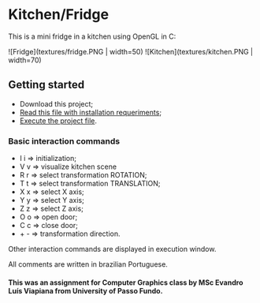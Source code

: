 # Kitchen/Fridge

This is a mini fridge in a kitchen using OpenGL in C:

![Fridge](textures/fridge.PNG | width=50)
![Kitchen](textures/kitchen.PNG | width=70)


## Getting started

- Download this project;
- [Read this file with installation requeriments](requeriments.txt);
- [Execute the project file](project.cbp).

### Basic interaction commands

- I i => initialization;
- V v => visualize kitchen scene
- R r => select transformation ROTATION;
- T t => select transformation TRANSLATION;
- X x => select X axis;
- Y y => select Y axis;
- Z z => select Z axis;
- O o => open door;
- C c => close door;
- \+ \- => transformation direction.

Other interaction commands are displayed in execution window.

All comments are written in brazilian Portuguese.

#### This was an assignment for Computer Graphics class by MSc Evandro Luís Viapiana from University of Passo Fundo.
